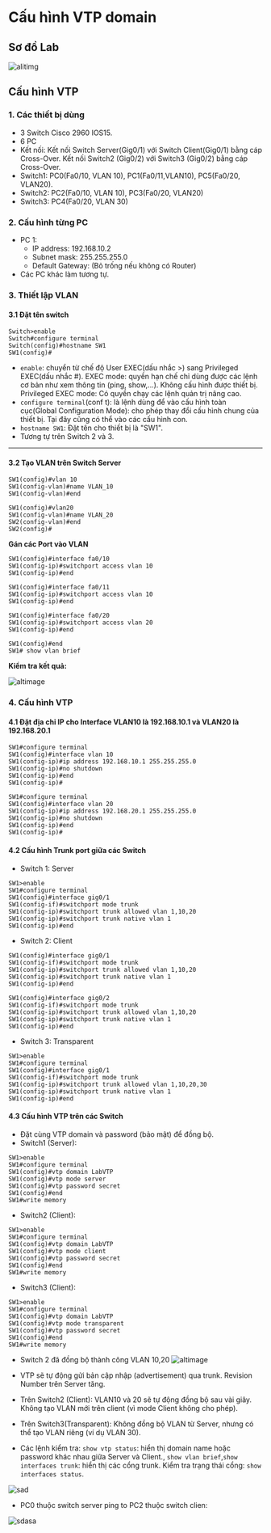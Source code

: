 # Cấu hình VTP domain
## Sơ đồ Lab
![alitimg](../images/labvtp1.png)

## Cấu hình VTP
### 1. Các thiết bị dùng
- 3 Switch Cisco 2960 IOS15.
- 6 PC
- Kết nối: Kết nối Switch Server(Gig0/1) với Switch Client(Gig0/1) bằng cáp Cross-Over. Kết nối Switch2 (Gig0/2) với Switch3 (Gig0/2) bằng cáp Cross-Over.
- Switch1: PC0(Fa0/10, VLAN 10), PC1(Fa0/11,VLAN10), PC5(Fa0/20, VLAN20).
- Switch2: PC2(Fa0/10, VLAN 10), PC3(Fa0/20, VLAN20)
- Switch3: PC4(Fa0/20, VLAN 30)
### 2. Cấu hình từng PC
- PC 1: 
  - IP address: 192.168.10.2
  - Subnet mask: 255.255.255.0
  - Default Gateway: (Bỏ trống nếu không có Router)
- Các PC khác làm tương tự.
### 3. Thiết lập VLAN
#### 3.1 Đặt tên switch
``` plaintext
Switch>enable
Switch#configure terminal
Switch(config)#hostname SW1
SW1(config)#
```
- `enable`: chuyển từ chế độ User EXEC(dấu nhắc >) sang Privileged EXEC(dấu nhắc #). EXEC mode: quyền hạn chế chỉ dùng được các lệnh cơ bản như xem thông tin (ping, show,...). Không cấu hình được thiết bị. Privileged EXEC mode: Có quyền chạy các lệnh quản trị nâng cao.
- `configure terminal`(conf t): là lệnh dùng để vào cấu hình toàn cục(Global Configuration Mode): cho phép thay đổi cấu hình chung của thiết bị. Tại đây cũng có thể vào các cấu hình con.
- `hostname SW1`: Đặt tên cho thiết bị là "SW1".
- Tương tự trên Switch 2 và 3.
---
#### 3.2 Tạo VLAN trên Switch Server
```plaintext
SW1(config)#vlan 10
SW1(config-vlan)#name VLAN_10
SW1(config-vlan)#end

SW1(config)#vlan20
SW1(config-vlan)#name VLAN_20
SW2(config-vlan)#end
SW2(config)#
```
**Gán các Port vào VLAN**
```plaintext
SW1(config)#interface fa0/10
SW1(config-ip)#switchport access vlan 10
SW1(config-ip)#end 

SW1(config)#interface fa0/11
SW1(config-ip)#switchport access vlan 10
SW1(config-ip)#end 

SW1(config)#interface fa0/20
SW1(config-ip)#switchport access vlan 20
SW1(config-ip)#end 

SW1(config)#end
SW1# show vlan brief
```
**Kiểm tra kết quả:**

![altimage](../images/showvlan1.png) 
### 4. Cấu hình VTP
#### 4.1 Đặt địa chỉ IP cho Interface VLAN10 là 192.168.10.1 và VLAN20 là 192.168.20.1
```plaintext
SW1#configure terminal
SW1(config)#interface vlan 10
SW1(config-ip)#ip address 192.168.10.1 255.255.255.0
SW1(config-ip)#no shutdown
SW1(config-ip)#end
SW1(config-ip)#

SW1#configure terminal
SW1(config)#interface vlan 20
SW1(config-ip)#ip address 192.168.20.1 255.255.255.0
SW1(config-ip)#no shutdown
SW1(config-ip)#end
SW1(config-ip)#
```
#### 4.2 Cấu hình Trunk port giữa các Switch
- Switch 1: Server
```plaintext
SW1>enable
SW1#configure terminal
SW1(config)#interface gig0/1
SW1(config-if)#switchport mode trunk
SW1(config-ip)#switchport trunk allowed vlan 1,10,20
SW1(config-ip)#switchport trunk native vlan 1
SW1(config-ip)#end
```
- Switch 2: Client
```plaintext
SW1(config)#interface gig0/1
SW1(config-if)#switchport mode trunk
SW1(config-ip)#switchport trunk allowed vlan 1,10,20
SW1(config-ip)#switchport trunk native vlan 1
SW1(config-ip)#end

SW1(config)#interface gig0/2
SW1(config-if)#switchport mode trunk
SW1(config-ip)#switchport trunk allowed vlan 1,10,20
SW1(config-ip)#switchport trunk native vlan 1
SW1(config-ip)#end
```
- Switch 3: Transparent
```plaintext
SW1>enable
SW1#configure terminal
SW1(config)#interface gig0/1
SW1(config-if)#switchport mode trunk
SW1(config-ip)#switchport trunk allowed vlan 1,10,20,30
SW1(config-ip)#switchport trunk native vlan 1
SW1(config-ip)#end
```
#### 4.3 Cấu hình VTP trên các Switch
- Đặt cùng VTP domain và password (bảo mật) để đồng bộ.
- Switch1 (Server):
```plaintext
SW1>enable
SW1#configure terminal
SW1(config)#vtp domain LabVTP
SW1(config)#vtp mode server
SW1(config)#vtp password secret
SW1(config)#end
SW1#write memory
```

- Switch2 (Client):
```plaintext
SW1>enable
SW1#configure terminal
SW1(config)#vtp domain LabVTP
SW1(config)#vtp mode client
SW1(config)#vtp password secret
SW1(config)#end
SW1#write memory
```

- Switch3 (Client):
```plaintext
SW1>enable
SW1#configure terminal
SW1(config)#vtp domain LabVTP
SW1(config)#vtp mode transparent
SW1(config)#vtp password secret
SW1(config)#end
SW1#write memory
```
- Switch 2 đã đồng bộ thành công VLAN 10,20
![altimage](../images/dongbothanhcong.png)

- VTP sẽ tự động gửi bản cập nhập (advertisement) qua trunk. Revision Number trên Server tăng.
- Trên Switch2 (Client): VLAN10 và 20 sẽ tự động đồng bộ sau vài giây. Không tạo VLAN mới trên client (vì mode Client không cho phép).
- Trên Switch3(Transparent): Không đồng bộ VLAN từ Server, nhưng có thể tạo VLAN riêng (ví dụ VLAN 30).
- Các lệnh kiểm tra: `show vtp status`: hiển thị domain name hoặc password khác nhau giữa Server và Client., `show vlan brief`,`show interfaces trunk`: hiển thị các cổng trunk. Kiểm tra trạng thái cổng: `show interfaces status`.

![sad](../images/showinterface.png)

- PC0 thuộc switch server ping to PC2 thuộc switch clien:

![sdasa](../images/pingkiemtra.png)